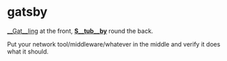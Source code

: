 gatsby
============================

[__Gat__ling](http://gatling.io/) at the front,
[__S__tub__by__](https://github.com/headexplodes/http-stub-server-scala) round the back.

Put your network tool/middleware/whatever in the middle and verify it does what it should.


